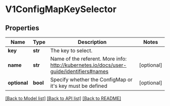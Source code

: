 # V1ConfigMapKeySelector

## Properties
Name | Type | Description | Notes
------------ | ------------- | ------------- | -------------
**key** | **str** | The key to select. | 
**name** | **str** | Name of the referent. More info: http://kubernetes.io/docs/user-guide/identifiers#names | [optional] 
**optional** | **bool** | Specify whether the ConfigMap or it&#39;s key must be defined | [optional] 

[[Back to Model list]](../README.md#documentation-for-models) [[Back to API list]](../README.md#documentation-for-api-endpoints) [[Back to README]](../README.md)


